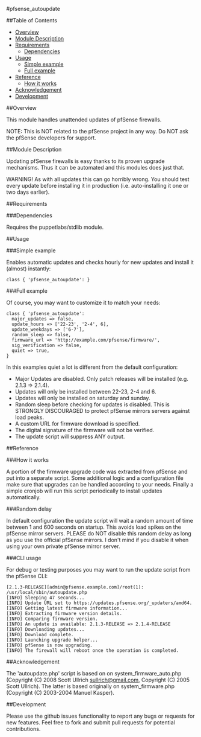 #pfsense_autoupdate

##Table of Contents

- [Overview](#overview)
- [Module Description](#module-description)
- [Requirements](#requirements)
  - [Dependencies](#dependencies)
- [Usage](#usage)
  - [Simple example](#simple-example)
  - [Full example](#full-example)
- [Reference](#reference)
  - [How it works](#how-it-works)
- [Acknowledgement](#acknowledgement)
- [Development](#development)

##Overview

This module handles unattended updates of pfSense firewalls.

NOTE: This is NOT related to the pfSense project in any way. Do NOT ask the pfSense developers for support.

##Module Description

Updating pfSense firewalls is easy thanks to its proven upgrade mechanisms. Thus it can be automated and this modules does just that. 

WARNING! As with all updates this can go horribly wrong. You should test every update before installing it in production (i.e. auto-installing it one or two days earlier).

##Requirements

###Dependencies

Requires the puppetlabs/stdlib module.

##Usage

###Simple example

Enables automatic updates and checks hourly for new updates and install it (almost) instantly:

    class { 'pfsense_autoupdate': }

###Full example

Of course, you may want to customize it to match your needs:

    class { 'pfsense_autoupdate':
      major_updates => false,
      update_hours => ['22-23', '2-4', 6],
      update_weekdays => ['6-7'],
      random_sleep => false,
      firmware_url => 'http://example.com/pfsense/firmware/',
      sig_verification => false,
      quiet => true,
    }

In this examples quiet a lot is different from the default configuration:

* Major Updates are disabled. Only patch releases will be installed (e.g. 2.1.3 => 2.1.4).
* Updates will only be installed between 22-23, 2-4 and 6.
* Updates will only be installed on saturday and sunday.
* Random sleep before checking for updates is disabled. This is STRONGLY DISCOURAGED to protect pfSense mirrors servers against load peaks.
* A custom URL for firmware download is specified.
* The digital signature of the firmware will not be verified.
* The update script will suppress ANY output.

##Reference

###How it works

A portion of the firmware upgrade code was extracted from pfSense and put into a separate script. Some additional logic and a configuration file make sure that upgrades can be handled according to your needs. Finally a simple cronjob will run this script periodically to install updates automatically.

###Random delay

In default configuration the update script will wait a random amount of time between 1 and 600 seconds on startup. This avoids load spikes on the pfSense mirror servers. PLEASE do NOT disable this random delay as long as you use the official pfSense mirrors. I don't mind if you disable it when using your own private pfSense mirror server.

###CLI usage

For debug or testing purposes you may want to run the update script from the pfSense CLI:

    [2.1.3-RELEASE][admin@pfsense.example.com]/root(1): /usr/local/sbin/autoupdate.php
    [INFO] Sleeping 47 seconds...
    [INFO] Update URL set to https://updates.pfsense.org/_updaters/amd64.
    [INFO] Getting latest firmware information...
    [INFO] Extracting firmware version details.
    [INFO] Comparing firmware version.
    [INFO] An update is available: 2.1.3-RELEASE => 2.1.4-RELEASE
    [INFO] Downloading updates...
    [INFO] Download complete.
    [INFO] Launching upgrade helper...
    [INFO] pfSense is now upgrading.
    [INFO] The firewall will reboot once the operation is completed.

##Acknowledgement

The 'autoupdate.php' script is based on on system_firmware_auto.php (Copyright (C) 2008 Scott Ullrich <sullrich@gmail.com>, Copyright (C) 2005 Scott Ullrich). The latter is based originally on system_firmware.php (Copyright (C) 2003-2004 Manuel Kasper).

##Development

Please use the github issues functionality to report any bugs or requests for new features.
Feel free to fork and submit pull requests for potential contributions.
